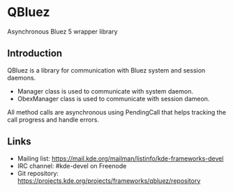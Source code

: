# QBluez

Asynchronous Bluez 5 wrapper library

## Introduction

QBluez is a library for communication with Bluez system and session daemons.

<ul>
  <li>Manager class is used to communicate with system daemon.</li>
  <li>ObexManager class is used to communicate with session dameon.</li>
</ul>

All method calls are asynchronous using PendingCall that helps
tracking the call progress and handle errors.

## Links

- Mailing list: <https://mail.kde.org/mailman/listinfo/kde-frameworks-devel>
- IRC channel: \#kde-devel on Freenode
- Git repository: <https://projects.kde.org/projects/frameworks/qbluez/repository>
